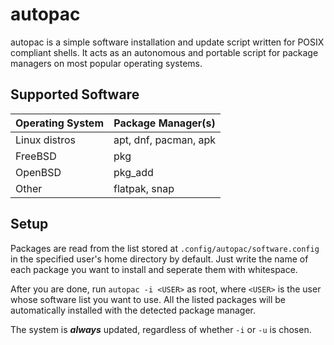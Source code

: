 # autopac

autopac is a simple software installation and update script written for
POSIX compliant shells. It acts as an autonomous and portable script for
package managers on most popular operating systems.

## Supported Software

| Operating System | Package Manager(s)|
|------------------|-------------------|
| Linux distros    | apt, dnf, pacman, apk|
|	FreeBSD		   |    pkg               |
|	OpenBSD		   | pkg\_add             |
|	Other		   | flatpak, snap        |

## Setup
Packages are read from the list stored at `.config/autopac/software.config`
in the specified user's home directory by default. Just write the name of each
package you want to install and seperate them with whitespace.

After you are done, run `autopac -i <USER>` as root, where `<USER>` is the user
whose software list you want to use. All the listed packages will be
automatically installed with the detected package manager.

The system is ***always*** updated, regardless of whether `-i` or `-u` is chosen.
